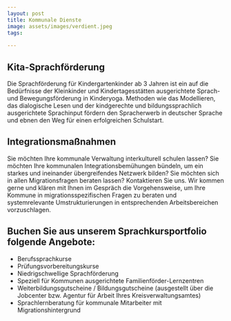 ```yaml
---
layout: post
title: Kommunale Dienste
image: assets/images/verdient.jpeg
tags:
  
---
```



## Kita-Sprachförderung


Die Sprachförderung für Kindergartenkinder ab 3 Jahren ist ein auf die Bedürfnisse der Kleinkinder und Kindertagesstätten ausgerichtete Sprach- und Bewegungsförderung in Kinderyoga. Methoden wie das Modellieren, das dialogische Lesen und der kindgerechte und bildungssprachlich ausgerichtete Sprachinput fördern den Spracherwerb in deutscher Sprache und ebnen den Weg für einen erfolgreichen Schulstart.  

## Integrationsmaßnahmen


Sie möchten Ihre kommunale Verwaltung interkulturell schulen lassen? Sie möchten Ihre kommunalen Integrationsbemühungen bündeln, um ein starkes und ineinander übergreifendes Netzwerk bilden?
Sie möchten sich in allen Migrationsfragen beraten lassen?
Kontaktieren Sie uns. Wir kommen gerne und klären mit Ihnen im Gespräch die Vorgehensweise, um Ihre Kommune in migrationsspezifischen Fragen zu beraten und systemrelevante Umstrukturierungen in entsprechenden Arbeitsbereichen vorzuschlagen.

## Buchen Sie aus unserem Sprachkursportfolio folgende Angebote: 


- Berufssprachkurse
- Prüfungsvorbereitungskurse
- Niedrigschwellige Sprachförderung
- Speziell für Kommunen ausgerichtete Familienförder-Lernzentren
- Weiterbildungsgutscheine / Bildungsgutscheine (ausgestellt über die Jobcenter bzw. Agentur für Arbeit Ihres Kreisverwaltungsamtes)
- Sprachlernberatung für kommunale Mitarbeiter mit Migrationshintergrund

